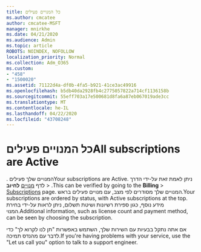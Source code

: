 ```yaml
---
title: כל המנויים פעילים
ms.author: cmcatee
author: cmcatee-MSFT
manager: mnirkhe
ms.date: 04/21/2020
ms.audience: Admin
ms.topic: article
ROBOTS: NOINDEX, NOFOLLOW
localization_priority: Normal
ms.collection: Adm_O365
ms.custom:
- "458"
- "1500020"
ms.assetid: 71122d4a-df0b-4fa5-b921-41ce3ac49916
ms.openlocfilehash: b5db40da2928fb4c2775057822a714cf1136158b
ms.sourcegitcommit: 55eff703a17e500681d8fa6a87eb067019ade3cc
ms.translationtype: MT
ms.contentlocale: he-IL
ms.lasthandoff: 04/22/2020
ms.locfileid: "43708248"
---
```

# <a name="all-subscriptions-are-active"></a><span data-ttu-id="8bff0-102">כל המנויים פעילים</span><span class="sxs-lookup"><span data-stu-id="8bff0-102">All subscriptions are Active</span></span>

<span data-ttu-id="8bff0-103">. המנויים שלך פעילים</span><span class="sxs-lookup"><span data-stu-id="8bff0-103">Your subscriptions are Active.</span></span> <span data-ttu-id="8bff0-104">ניתן לאמת זאת על-ידי הדרך לדף [מנויים](https://go.microsoft.com/fwlink/p/?linkid=842054) **לחיוב** \> .</span><span class="sxs-lookup"><span data-stu-id="8bff0-104">This can be verified by going to the **Billing** \> [Subscriptions](https://go.microsoft.com/fwlink/p/?linkid=842054) page.</span></span> <span data-ttu-id="8bff0-105">המנויים שלך מסודרים לפי מצב, עם מנויים פעילים בראש.</span><span class="sxs-lookup"><span data-stu-id="8bff0-105">Your subscriptions are ordered by status, with Active subscriptions at the top.</span></span> <span data-ttu-id="8bff0-106">מידע נוסף, כגון ספירת רשיונות ושיטת תשלום, ניתן לראות על-ידי בחירת המנוי.</span><span class="sxs-lookup"><span data-stu-id="8bff0-106">Additional information, such as license count and payment method, can be seen by choosing the subscription.</span></span>
  
<span data-ttu-id="8bff0-107">אם אתה נתקל בבעיות עם השירות שלך, השתמש באפשרות "תן לנו לקרוא לך" כדי לדבר עם מהנדס תמיכה.</span><span class="sxs-lookup"><span data-stu-id="8bff0-107">If you're having problems with your service, use the "Let us call you" option to talk to a support engineer.</span></span>